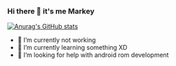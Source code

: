 ### Hi there 👋 it's me Markey
[![Anurag's GitHub stats](https://github-readme-stats.vercel.app/api?username=khevin014)](https://github.com/anuraghazra/github-readme-stats)
<!--
**khevin014/khevin014** is a ✨ _special_ ✨ repository because its `README.md` (this file) appears on your GitHub profile.
-->

- 🔭 I’m currently not working
- 🌱 I’m currently learning something XD
- 🤔 I’m looking for help with android rom development
